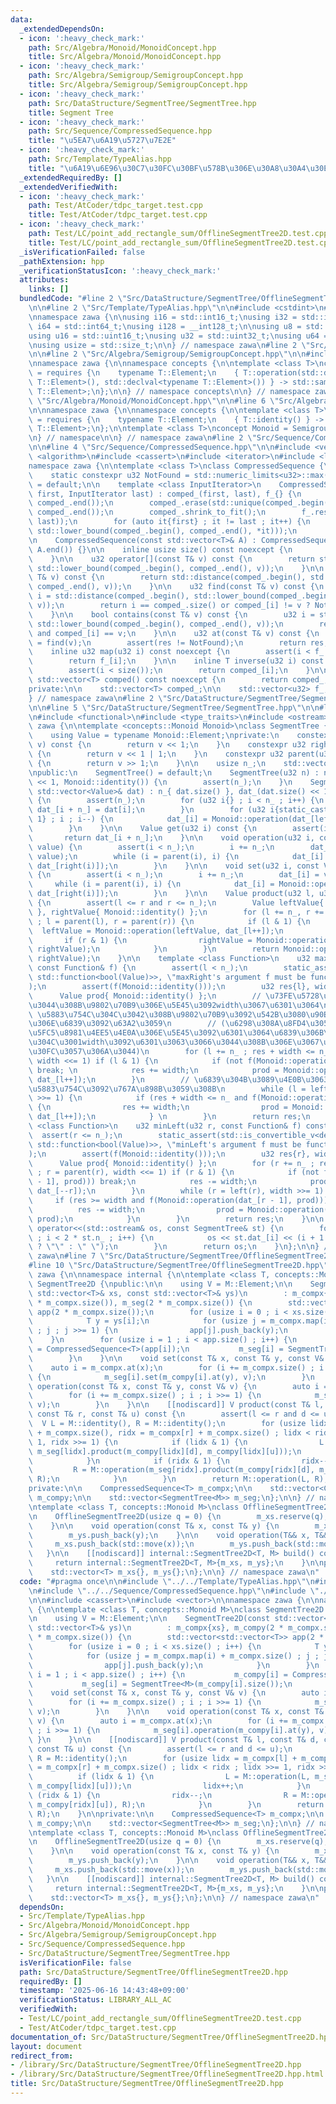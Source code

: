 ```yaml
---
data:
  _extendedDependsOn:
  - icon: ':heavy_check_mark:'
    path: Src/Algebra/Monoid/MonoidConcept.hpp
    title: Src/Algebra/Monoid/MonoidConcept.hpp
  - icon: ':heavy_check_mark:'
    path: Src/Algebra/Semigroup/SemigroupConcept.hpp
    title: Src/Algebra/Semigroup/SemigroupConcept.hpp
  - icon: ':heavy_check_mark:'
    path: Src/DataStructure/SegmentTree/SegmentTree.hpp
    title: Segment Tree
  - icon: ':heavy_check_mark:'
    path: Src/Sequence/CompressedSequence.hpp
    title: "\u5EA7\u6A19\u5727\u7E2E"
  - icon: ':heavy_check_mark:'
    path: Src/Template/TypeAlias.hpp
    title: "\u6A19\u6E96\u30C7\u30FC\u30BF\u578B\u306E\u30A8\u30A4\u30EA\u30A2\u30B9"
  _extendedRequiredBy: []
  _extendedVerifiedWith:
  - icon: ':heavy_check_mark:'
    path: Test/AtCoder/tdpc_target.test.cpp
    title: Test/AtCoder/tdpc_target.test.cpp
  - icon: ':heavy_check_mark:'
    path: Test/LC/point_add_rectangle_sum/OfflineSegmentTree2D.test.cpp
    title: Test/LC/point_add_rectangle_sum/OfflineSegmentTree2D.test.cpp
  _isVerificationFailed: false
  _pathExtension: hpp
  _verificationStatusIcon: ':heavy_check_mark:'
  attributes:
    links: []
  bundledCode: "#line 2 \"Src/DataStructure/SegmentTree/OfflineSegmentTree2D.hpp\"\
    \n\n#line 2 \"Src/Template/TypeAlias.hpp\"\n\n#include <cstdint>\n#include <cstddef>\n\
    \nnamespace zawa {\n\nusing i16 = std::int16_t;\nusing i32 = std::int32_t;\nusing\
    \ i64 = std::int64_t;\nusing i128 = __int128_t;\n\nusing u8 = std::uint8_t;\n\
    using u16 = std::uint16_t;\nusing u32 = std::uint32_t;\nusing u64 = std::uint64_t;\n\
    \nusing usize = std::size_t;\n\n} // namespace zawa\n#line 2 \"Src/Algebra/Monoid/MonoidConcept.hpp\"\
    \n\n#line 2 \"Src/Algebra/Semigroup/SemigroupConcept.hpp\"\n\n#include <concepts>\n\
    \nnamespace zawa {\n\nnamespace concepts {\n\ntemplate <class T>\nconcept Semigroup\
    \ = requires {\n    typename T::Element;\n    { T::operation(std::declval<typename\
    \ T::Element>(), std::declval<typename T::Element>()) } -> std::same_as<typename\
    \ T::Element>;\n};\n\n} // namespace concepts\n\n} // namespace zawa\n#line 4\
    \ \"Src/Algebra/Monoid/MonoidConcept.hpp\"\n\n#line 6 \"Src/Algebra/Monoid/MonoidConcept.hpp\"\
    \n\nnamespace zawa {\n\nnamespace concepts {\n\ntemplate <class T>\nconcept Identitiable\
    \ = requires {\n    typename T::Element;\n    { T::identity() } -> std::same_as<typename\
    \ T::Element>;\n};\n\ntemplate <class T>\nconcept Monoid = Semigroup<T> and Identitiable<T>;\n\
    \n} // namespace\n\n} // namespace zawa\n#line 2 \"Src/Sequence/CompressedSequence.hpp\"\
    \n\n#line 4 \"Src/Sequence/CompressedSequence.hpp\"\n\n#include <vector>\n#include\
    \ <algorithm>\n#include <cassert>\n#include <iterator>\n#include <limits>\n\n\
    namespace zawa {\n\ntemplate <class T>\nclass CompressedSequence {\npublic:\n\n\
    \    static constexpr u32 NotFound = std::numeric_limits<u32>::max();\n\n    CompressedSequence()\
    \ = default;\n\n    template <class InputIterator>\n    CompressedSequence(InputIterator\
    \ first, InputIterator last) : comped_(first, last), f_{} {\n        std::sort(comped_.begin(),\
    \ comped_.end());\n        comped_.erase(std::unique(comped_.begin(), comped_.end()),\
    \ comped_.end());\n        comped_.shrink_to_fit();\n        f_.reserve(std::distance(first,\
    \ last));\n        for (auto it{first} ; it != last ; it++) {\n            f_.emplace_back(std::distance(comped_.begin(),\
    \ std::lower_bound(comped_.begin(), comped_.end(), *it)));\n        }\n    }\n\
    \n    CompressedSequence(const std::vector<T>& A) : CompressedSequence(A.begin(),\
    \ A.end()) {}\n\n    inline usize size() const noexcept {\n        return comped_.size();\n\
    \    }\n\n    u32 operator[](const T& v) const {\n        return std::distance(comped_.begin(),\
    \ std::lower_bound(comped_.begin(), comped_.end(), v));\n    }\n\n    u32 upper_bound(const\
    \ T& v) const {\n        return std::distance(comped_.begin(), std::upper_bound(comped_.begin(),\
    \ comped_.end(), v));\n    }\n\n    u32 find(const T& v) const {\n        u32\
    \ i = std::distance(comped_.begin(), std::lower_bound(comped_.begin(), comped_.end(),\
    \ v));\n        return i == comped_.size() or comped_[i] != v ? NotFound : i;\n\
    \    }\n\n    bool contains(const T& v) const {\n        u32 i = std::distance(comped_.begin(),\
    \ std::lower_bound(comped_.begin(), comped_.end(), v));\n        return i < comped_.size()\
    \ and comped_[i] == v;\n    }\n\n    u32 at(const T& v) const {\n        u32 res\
    \ = find(v);\n        assert(res != NotFound);\n        return res;\n    }\n\n\
    \    inline u32 map(u32 i) const noexcept {\n        assert(i < f_.size());\n\
    \        return f_[i];\n    }\n\n    inline T inverse(u32 i) const noexcept {\n\
    \        assert(i < size());\n        return comped_[i];\n    }\n\n    inline\
    \ std::vector<T> comped() const noexcept {\n        return comped_;\n    }\n\n\
    private:\n\n    std::vector<T> comped_;\n\n    std::vector<u32> f_;\n\n};\n\n\
    } // namespace zawa\n#line 2 \"Src/DataStructure/SegmentTree/SegmentTree.hpp\"\
    \n\n#line 5 \"Src/DataStructure/SegmentTree/SegmentTree.hpp\"\n\n#line 8 \"Src/DataStructure/SegmentTree/SegmentTree.hpp\"\
    \n#include <functional>\n#include <type_traits>\n#include <ostream>\n\nnamespace\
    \ zawa {\n\ntemplate <concepts::Monoid Monoid>\nclass SegmentTree {\npublic:\n\
    \    using Value = typename Monoid::Element;\nprivate:\n    constexpr u32 left(u32\
    \ v) const {\n        return v << 1;\n    }\n    constexpr u32 right(u32 v) const\
    \ {\n        return v << 1 | 1;\n    }\n    constexpr u32 parent(u32 v) const\
    \ {\n        return v >> 1;\n    }\n\n    usize n_;\n    std::vector<Value> dat_;\n\
    \npublic:\n    SegmentTree() = default;\n    SegmentTree(u32 n) : n_{ n }, dat_(n\
    \ << 1, Monoid::identity()) {\n        assert(n_);\n    }\n    SegmentTree(const\
    \ std::vector<Value>& dat) : n_{ dat.size() }, dat_(dat.size() << 1, Monoid::identity())\
    \ {\n        assert(n_);\n        for (u32 i{} ; i < n_ ; i++) {\n           \
    \ dat_[i + n_] = dat[i];\n        }\n        for (u32 i{static_cast<u32>(n_) -\
    \ 1} ; i ; i--) {\n            dat_[i] = Monoid::operation(dat_[left(i)], dat_[right(i)]);\n\
    \        }\n    }\n\n    Value get(u32 i) const {\n        assert(i < n_);\n \
    \       return dat_[i + n_];\n    }\n\n    void operation(u32 i, const Value&\
    \ value) {\n        assert(i < n_);\n        i += n_;\n        dat_[i] = Monoid::operation(dat_[i],\
    \ value);\n        while (i = parent(i), i) {\n            dat_[i] = Monoid::operation(dat_[left(i)],\
    \ dat_[right(i)]);\n        }\n    }\n\n    void set(u32 i, const Value& value)\
    \ {\n        assert(i < n_);\n        i += n_;\n        dat_[i] = value;\n   \
    \     while (i = parent(i), i) {\n            dat_[i] = Monoid::operation(dat_[left(i)],\
    \ dat_[right(i)]);\n        }\n    }\n\n    Value product(u32 l, u32 r) const\
    \ {\n        assert(l <= r and r <= n_);\n        Value leftValue{ Monoid::identity()\
    \ }, rightValue{ Monoid::identity() };\n        for (l += n_, r += n_ ; l < r\
    \ ; l = parent(l), r = parent(r)) {\n            if (l & 1) {\n              \
    \  leftValue = Monoid::operation(leftValue, dat_[l++]);\n            }\n     \
    \       if (r & 1) {\n                rightValue = Monoid::operation(dat_[--r],\
    \ rightValue);\n            }\n        }\n        return Monoid::operation(leftValue,\
    \ rightValue);\n    }\n\n    template <class Function>\n    u32 maxRight(u32 l,\
    \ const Function& f) {\n        assert(l < n_);\n        static_assert(std::is_convertible_v<decltype(f),\
    \ std::function<bool(Value)>>, \"maxRight's argument f must be function bool(T)\"\
    );\n        assert(f(Monoid::identity()));\n        u32 res{l}, width{1};\n  \
    \      Value prod{ Monoid::identity() };\n        // \u73FE\u5728\u306E\u898B\u3066\
    \u3044\u308B\u9802\u70B9\u306E\u5E45\u3092width\u3067\u6301\u3064\n        //\
    \ \u5883\u754C\u304C\u3042\u308B\u9802\u70B9\u3092\u542B\u3080\u90E8\u5206\u6728\
    \u306E\u6839\u3092\u63A2\u3059\n        // (\u6298\u308A\u8FD4\u3059\u6642\u306F\
    \u5FC5\u8981\u4EE5\u4E0A\u306E\u5E45\u3092\u6301\u3064\u6839\u306B\u306A\u308B\
    \u304C\u3001width\u3092\u6301\u3063\u3066\u3044\u308B\u306E\u3067\u30AA\u30FC\u30D0\
    \u30FC\u3057\u306A\u3044)\n        for (l += n_ ; res + width <= n_ ; l = parent(l),\
    \ width <<= 1) if (l & 1) {\n            if (not f(Monoid::operation(prod, dat_[l])))\
    \ break; \n            res += width;\n            prod = Monoid::operation(prod,\
    \ dat_[l++]);\n        }\n        // \u6839\u304B\u3089\u4E0B\u3063\u3066\u3001\
    \u5883\u754C\u3092\u767A\u898B\u3059\u308B\n        while (l = left(l), width\
    \ >>= 1) {\n            if (res + width <= n_ and f(Monoid::operation(prod, dat_[l])))\
    \ {\n                res += width;\n                prod = Monoid::operation(prod,\
    \ dat_[l++]);\n            } \n        }\n        return res;\n    }\n\n    template\
    \ <class Function>\n    u32 minLeft(u32 r, const Function& f) const {\n      \
    \  assert(r <= n_);\n        static_assert(std::is_convertible_v<decltype(f),\
    \ std::function<bool(Value)>>, \"minLeft's argument f must be function bool(T)\"\
    );\n        assert(f(Monoid::identity()));\n        u32 res{r}, width{1};\n  \
    \      Value prod{ Monoid::identity() };\n        for (r += n_ ; res >= width\
    \ ; r = parent(r), width <<= 1) if (r & 1) {\n            if (not f(Monoid::operation(dat_[r\
    \ - 1], prod))) break;\n            res -= width;\n            prod = Monoid::operation(prod,\
    \ dat_[--r]);\n        }\n        while (r = left(r), width >>= 1) {\n       \
    \     if (res >= width and f(Monoid::operation(dat_[r - 1], prod))) {\n      \
    \          res -= width;\n                prod = Monoid::operation(dat_[--r],\
    \ prod);\n            }\n        }\n        return res;\n    }\n\n    friend std::ostream&\
    \ operator<<(std::ostream& os, const SegmentTree& st) {\n        for (u32 i{1}\
    \ ; i < 2 * st.n_ ; i++) {\n            os << st.dat_[i] << (i + 1 == 2 * st.n_\
    \ ? \"\" : \" \");\n        }\n        return os;\n    }\n};\n\n} // namespace\
    \ zawa\n#line 7 \"Src/DataStructure/SegmentTree/OfflineSegmentTree2D.hpp\"\n\n\
    #line 10 \"Src/DataStructure/SegmentTree/OfflineSegmentTree2D.hpp\"\n\nnamespace\
    \ zawa {\n\nnamespace internal {\n\ntemplate <class T, concepts::Monoid M>\nclass\
    \ SegmentTree2D {\npublic:\n\n    using V = M::Element;\n\n    SegmentTree2D(const\
    \ std::vector<T>& xs, const std::vector<T>& ys)\n        : m_compx{xs}, m_compy(2\
    \ * m_compx.size()), m_seg(2 * m_compx.size()) {\n        std::vector<std::vector<T>>\
    \ app(2 * m_compx.size());\n        for (usize i = 0 ; i < xs.size() ; i++) {\n\
    \            T y = ys[i];\n            for (usize j = m_compx.map(i) + m_compx.size()\
    \ ; j ; j >>= 1) {\n                app[j].push_back(y);\n            }\n    \
    \    }\n        for (usize i = 1 ; i < app.size() ; i++) {\n           m_compy[i]\
    \ = CompressedSequence<T>(app[i]);\n           m_seg[i] = SegmentTree<M>(m_compy[i].size());\n\
    \        }\n    }\n\n    void set(const T& x, const T& y, const V& v) {\n    \
    \    auto i = m_compx.at(x);\n        for (i += m_compx.size() ; i ; i >>= 1)\
    \ {\n            m_seg[i].set(m_compy[i].at(y), v);\n        }\n    }\n\n    void\
    \ operation(const T& x, const T& y, const V& v) {\n        auto i = m_compx.at(x);\n\
    \        for (i += m_compx.size() ; i ; i >>= 1) {\n            m_seg[i].operation(m_compy[i].at(y),\
    \ v);\n        }\n    }\n\n    [[nodiscard]] V product(const T& l, const T& d,\
    \ const T& r, const T& u) const {\n        assert(l <= r and d <= u);\n      \
    \  V L = M::identity(), R = M::identity();\n        for (usize lidx = m_compx[l]\
    \ + m_compx.size(), ridx = m_compx[r] + m_compx.size() ; lidx < ridx ; lidx >>=\
    \ 1, ridx >>= 1) {\n            if (lidx & 1) {\n                L = M::operation(L,\
    \ m_seg[lidx].product(m_compy[lidx][d], m_compy[lidx][u]));\n                lidx++;\n\
    \            }\n            if (ridx & 1) {\n                ridx--;\n       \
    \         R = M::operation(m_seg[ridx].product(m_compy[ridx][d], m_compy[ridx][u]),\
    \ R);\n            }\n        }\n        return M::operation(L, R);\n    }\n\n\
    private:\n\n    CompressedSequence<T> m_compx;\n\n    std::vector<CompressedSequence<T>>\
    \ m_compy;\n\n    std::vector<SegmentTree<M>> m_seg;\n};\n\n} // namespace internal\n\
    \ntemplate <class T, concepts::Monoid M>\nclass OfflineSegmentTree2D {\npublic:\n\
    \n    OfflineSegmentTree2D(usize q = 0) {\n        m_xs.reserve(q);\n        m_ys.reserve(q);\n\
    \    }\n\n    void operation(const T& x, const T& y) {\n        m_xs.push_back(x);\n\
    \        m_ys.push_back(y);\n    }\n\n    void operation(T&& x, T&& y) {\n   \
    \     m_xs.push_back(std::move(x));\n        m_ys.push_back(std::move(y));\n \
    \   }\n\n    [[nodiscard]] internal::SegmentTree2D<T, M> build() const {\n   \
    \     return internal::SegmentTree2D<T, M>{m_xs, m_ys};\n    }\n\nprivate:\n\n\
    \    std::vector<T> m_xs{}, m_ys{};\n};\n\n} // namespace zawa\n"
  code: "#pragma once\n\n#include \"../../Template/TypeAlias.hpp\"\n#include \"../../Algebra/Monoid/MonoidConcept.hpp\"\
    \n#include \"../../Sequence/CompressedSequence.hpp\"\n#include \"./SegmentTree.hpp\"\
    \n\n#include <cassert>\n#include <vector>\n\nnamespace zawa {\n\nnamespace internal\
    \ {\n\ntemplate <class T, concepts::Monoid M>\nclass SegmentTree2D {\npublic:\n\
    \n    using V = M::Element;\n\n    SegmentTree2D(const std::vector<T>& xs, const\
    \ std::vector<T>& ys)\n        : m_compx{xs}, m_compy(2 * m_compx.size()), m_seg(2\
    \ * m_compx.size()) {\n        std::vector<std::vector<T>> app(2 * m_compx.size());\n\
    \        for (usize i = 0 ; i < xs.size() ; i++) {\n            T y = ys[i];\n\
    \            for (usize j = m_compx.map(i) + m_compx.size() ; j ; j >>= 1) {\n\
    \                app[j].push_back(y);\n            }\n        }\n        for (usize\
    \ i = 1 ; i < app.size() ; i++) {\n           m_compy[i] = CompressedSequence<T>(app[i]);\n\
    \           m_seg[i] = SegmentTree<M>(m_compy[i].size());\n        }\n    }\n\n\
    \    void set(const T& x, const T& y, const V& v) {\n        auto i = m_compx.at(x);\n\
    \        for (i += m_compx.size() ; i ; i >>= 1) {\n            m_seg[i].set(m_compy[i].at(y),\
    \ v);\n        }\n    }\n\n    void operation(const T& x, const T& y, const V&\
    \ v) {\n        auto i = m_compx.at(x);\n        for (i += m_compx.size() ; i\
    \ ; i >>= 1) {\n            m_seg[i].operation(m_compy[i].at(y), v);\n       \
    \ }\n    }\n\n    [[nodiscard]] V product(const T& l, const T& d, const T& r,\
    \ const T& u) const {\n        assert(l <= r and d <= u);\n        V L = M::identity(),\
    \ R = M::identity();\n        for (usize lidx = m_compx[l] + m_compx.size(), ridx\
    \ = m_compx[r] + m_compx.size() ; lidx < ridx ; lidx >>= 1, ridx >>= 1) {\n  \
    \          if (lidx & 1) {\n                L = M::operation(L, m_seg[lidx].product(m_compy[lidx][d],\
    \ m_compy[lidx][u]));\n                lidx++;\n            }\n            if\
    \ (ridx & 1) {\n                ridx--;\n                R = M::operation(m_seg[ridx].product(m_compy[ridx][d],\
    \ m_compy[ridx][u]), R);\n            }\n        }\n        return M::operation(L,\
    \ R);\n    }\n\nprivate:\n\n    CompressedSequence<T> m_compx;\n\n    std::vector<CompressedSequence<T>>\
    \ m_compy;\n\n    std::vector<SegmentTree<M>> m_seg;\n};\n\n} // namespace internal\n\
    \ntemplate <class T, concepts::Monoid M>\nclass OfflineSegmentTree2D {\npublic:\n\
    \n    OfflineSegmentTree2D(usize q = 0) {\n        m_xs.reserve(q);\n        m_ys.reserve(q);\n\
    \    }\n\n    void operation(const T& x, const T& y) {\n        m_xs.push_back(x);\n\
    \        m_ys.push_back(y);\n    }\n\n    void operation(T&& x, T&& y) {\n   \
    \     m_xs.push_back(std::move(x));\n        m_ys.push_back(std::move(y));\n \
    \   }\n\n    [[nodiscard]] internal::SegmentTree2D<T, M> build() const {\n   \
    \     return internal::SegmentTree2D<T, M>{m_xs, m_ys};\n    }\n\nprivate:\n\n\
    \    std::vector<T> m_xs{}, m_ys{};\n};\n\n} // namespace zawa\n"
  dependsOn:
  - Src/Template/TypeAlias.hpp
  - Src/Algebra/Monoid/MonoidConcept.hpp
  - Src/Algebra/Semigroup/SemigroupConcept.hpp
  - Src/Sequence/CompressedSequence.hpp
  - Src/DataStructure/SegmentTree/SegmentTree.hpp
  isVerificationFile: false
  path: Src/DataStructure/SegmentTree/OfflineSegmentTree2D.hpp
  requiredBy: []
  timestamp: '2025-06-16 14:43:48+09:00'
  verificationStatus: LIBRARY_ALL_AC
  verifiedWith:
  - Test/LC/point_add_rectangle_sum/OfflineSegmentTree2D.test.cpp
  - Test/AtCoder/tdpc_target.test.cpp
documentation_of: Src/DataStructure/SegmentTree/OfflineSegmentTree2D.hpp
layout: document
redirect_from:
- /library/Src/DataStructure/SegmentTree/OfflineSegmentTree2D.hpp
- /library/Src/DataStructure/SegmentTree/OfflineSegmentTree2D.hpp.html
title: Src/DataStructure/SegmentTree/OfflineSegmentTree2D.hpp
---
```

